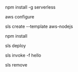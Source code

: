 npm install -g serverless

aws configure

sls create --template aws-nodejs

npm install

sls deploy

sls invoke -f hello

sls remove